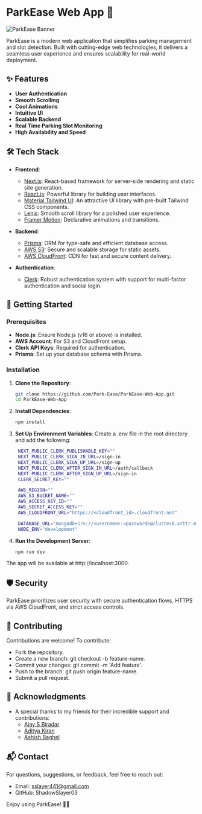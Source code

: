 # ParkEase Web App 🚗

![ParkEase Banner](./public/parkease-banner1.png "ParkEase Parking Slot Management")

ParkEase is a modern web application that simplifies parking management and slot detection. Built with cutting-edge web technologies, it delivers a seamless user experience and ensures scalability for real-world deployment.

## ✨ Features
- **User Authentication**
- **Smooth Scrolling**
- **Cool Animations**
- **Intuitive UI**
- **Scalable Backend**
- **Real Time Parking Slot Monitoring**
- **High Availability and Speed**

## 🛠 Tech Stack
- **Frontend**:
  - [Next.js](https://nextjs.org): React-based framework for server-side rendering and static site generation.
  - [React.js](https://reactjs.org): Powerful library for building user interfaces.
  - [Material Tailwind UI](https://www.material-tailwind.com/): An attractive UI library with pre-built Tailwind CSS components.
  - [Lenis](https://github.com/studio-freight/lenis): Smooth scroll library for a polished user experience.
  - [Framer Motion](https://www.framer.com/motion/): Declarative animations and transitions.

- **Backend**:
  - [Prisma](https://www.prisma.io): ORM for type-safe and efficient database access.
  - [AWS S3](https://aws.amazon.com/s3): Secure and scalable storage for static assets.
  - [AWS CloudFront](https://aws.amazon.com/cloudfront/): CDN for fast and secure content delivery.

- **Authentication**:
  - [Clerk](https://clerk.dev): Robust authentication system with support for multi-factor authentication and social login.

## 🚀 Getting Started

### Prerequisites
- **Node.js**: Ensure Node.js (v16 or above) is installed.
- **AWS Account**: For S3 and CloudFront setup.
- **Clerk API Keys**: Required for authentication.
- **Prisma**: Set up your database schema with Prisma.

### Installation
1. **Clone the Repository**:
   ```bash
   git clone https://github.com/Park-Ease/ParkEase-Web-App.git
   cd ParkEase-Web-App
   ```

2. **Install Dependencies**:
   ```bash
   npm install
   ```

3. **Set Up Environment Variables**: 
Create a .env file in the root directory and add the following:
   ```bash
    NEXT_PUBLIC_CLERK_PUBLISHABLE_KEY=""
    NEXT_PUBLIC_CLERK_SIGN_IN_URL=/sign-in
    NEXT_PUBLIC_CLERK_SIGN_UP_URL=/sign-up
    NEXT_PUBLIC_CLERK_AFTER_SIGN_IN_URL=/auth/callback
    NEXT_PUBLIC_CLERK_AFTER_SIGN_UP_URL=/sign-in
    CLERK_SECRET_KEY=""

    AWS_REGION=""
    AWS_S3_BUCKET_NAME=""
    AWS_ACCESS_KEY_ID=""
    AWS_SECRET_ACCESS_KEY=""
    AWS_CLOUDFRONT_URL="https://<cloudfront_id>.cloudfront.net"

    DATABASE_URL="mongodb+srv://<username>:<password>@cluster0.xrttr.mongodb.net/parkease?retryWrites=true&w=majority&appName=Cluster0"
    NODE_ENV="development"
   ```

4. **Run the Development Server**:
   ```bash
   npm run dev
   ```

The app will be available at http://localhost:3000.


## 🛡 Security
ParkEase prioritizes user security with secure authentication flows, HTTPS via AWS CloudFront, and strict access controls.

## 🤝 Contributing
Contributions are welcome! To contribute:

- Fork the repository.
- Create a new branch: git checkout -b feature-name.
- Commit your changes: git commit -m 'Add feature'.
- Push to the branch: git push origin feature-name.
- Submit a pull request.

## 🌟 Acknowledgments
- A special thanks to my friends for their incredible support and contributions:
  - [Ajay S Biradar](https://github.com/Ajay-S-Biradar)
  - [Aditya Kiran](https://github.com/adityakiran1423)
  - [Ashish Baghel](https://github.com/b-ash-18)

## 📬 Contact
For questions, suggestions, or feedback, feel free to reach out:

- Email: sslayer441@gmail.com
- GitHub: ShadowSlayer03

Enjoy using ParkEase! 🚗💨